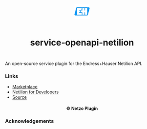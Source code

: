 <div align="center">
  <a href="https://netzo.io" target="_blank" >
    <img height="50" src="https://raw.githubusercontent.com/netzoio/netzo/main/plugins/services/service-openapi-netilion/src/assets/icon.png" style="margin: 12px 0px" />
  </a>

  <h1 style="padding: 6px 0px 24px 0px">service-openapi-netilion</h1>
</div>

An open-source service plugin for the Endress+Hauser Netilion API.

### Links

- [Marketplace](https://app.netzo.io/marketplace/service-openapi-netilion)
- [Netilion for Developers](https://api.netilion.endress.com/doc/v1/)
- [Source](https://api.netilion.endress.com/doc/v1/swagger/index.yaml)

<div align="center">
  <h4>© Netzo Plugin</h4>
</div>

### Acknowledgements
